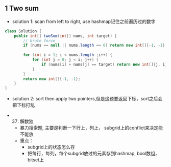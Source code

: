 1 Two sum
-
- solution 1: scan from left to right, use hashmap记住之前遍历过的数字

```java
class Solution {
    public int[] twoSum(int[] nums, int target) {
        // brute force
        if (nums == null || nums.length == 0) return new int[]{-1, -1};
        
        for (int i = 1; i < nums.length ;i++) {
            for (int j = 0; j < i; j++) {
                if (nums[i] + nums[j] == target) return new int[]{j, i};
            }
        }
        return new int[]{-1, -1};
    }
}
```
- solution 2: sort then apply two pointers,但是这题要返回下标，sort之后会把下标打乱






- 37. 解数独
  - 暴力搜索题, 主要是判断一下行上，列上， subgrid上的conflict来决定能不能放
  - 重点：  
    - subgrid上的状态怎么存
    - 把每行，每列，每个subgrid放过的元素存到hashmap,  bool数组， bitset上